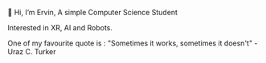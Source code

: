 👋 Hi, I’m Ervin, A simple Computer Science Student 

 Interested in XR, AI and Robots.

One of my favourite quote is : 
"Sometimes it works, sometimes it doesn't" - Uraz C. Turker

<!---
RivenSama/RivenSama is a ✨ special ✨ repository because its `README.md` (this file) appears on your GitHub profile.
You can click the Preview link to take a look at your changes.
--->
